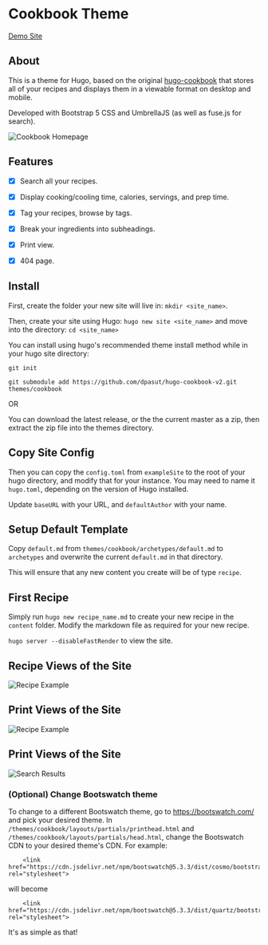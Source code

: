 # Cookbook Theme

[Demo Site](https://hugo-cookbook-v2-example-site.netlify.app/)

## About

This is a theme for Hugo, based on the original [hugo-cookbook](https://github.com/deranjer/hugo-cookbook) that stores all of your recipes and displays them in a viewable format on desktop and mobile.

Developed with Bootstrap 5 CSS and UmbrellaJS (as well as fuse.js for search).

![Cookbook Homepage](images/screenshot.png)

## Features

- [x] Search all your recipes.
- [x] Display cooking/cooling time, calories, servings, and prep time.
- [x] Tag your recipes, browse by tags.
- [x] Break your ingredients into subheadings.
- [x] Print view.
- [x] 404 page.


## Install

First, create the folder your new site will live in: `mkdir <site_name>`.

Then, create your site using Hugo: `hugo new site <site_name>` and move into the directory: `cd <site_name>`

You can install using hugo's recommended theme install method while in your hugo site directory:

`git init`

`git submodule add https://github.com/dpasut/hugo-cookbook-v2.git themes/cookbook`

OR

You can download the latest release, or the the current master as a zip, then extract the zip file into the themes directory.

## Copy Site Config

Then you can copy the `config.toml` from `exampleSite` to the root of your hugo directory, and modify that for your instance. You may need to name it `hugo.toml`, depending on the version of Hugo installed.

Update `baseURL` with your URL, and `defaultAuthor` with your name.

## Setup Default Template

Copy `default.md` from `themes/cookbook/archetypes/default.md` to `archetypes` and overwrite the current `default.md` in that directory.

This will ensure that any new content you create will be of type `recipe`.


## First Recipe

Simply run `hugo new recipe_name.md` to create your new recipe in the `content` folder.  Modify the markdown file as required for your new recipe.

`hugo server --disableFastRender` to view the site.

## Recipe Views of the Site

![Recipe Example](images/tn.png)

## Print Views of the Site

![Recipe Example](images/tn2.png)

## Print Views of the Site

![Search Results](images/search_results.png)


### (Optional) Change Bootswatch theme

To change to a different Bootswatch theme, go to https://bootswatch.com/ and pick your desired theme. In `/themes/cookbook/layouts/partials/printhead.html` and `/themes/cookbook/layouts/partials/head.html`, change the Bootswatch CDN to your desired theme's CDN. For example:

```
    <link href="https://cdn.jsdelivr.net/npm/bootswatch@5.3.3/dist/cosmo/bootstrap.min.css" rel="stylesheet">
```
will become
```
    <link href="https://cdn.jsdelivr.net/npm/bootswatch@5.3.3/dist/quartz/bootstrap.min.css" rel="stylesheet">
```
It's as simple as that!